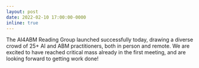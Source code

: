 ```yaml
---
layout: post
date: 2022-02-10 17:00:00-0000
inline: true
---
```


The AI4ABM Reading Group launched successfully today, drawing a diverse crowd of 25+ AI and ABM practitioners, both 
in person and remote. We are excited to have reached critical mass already in the first meeting, and are looking 
forward to getting work done!
